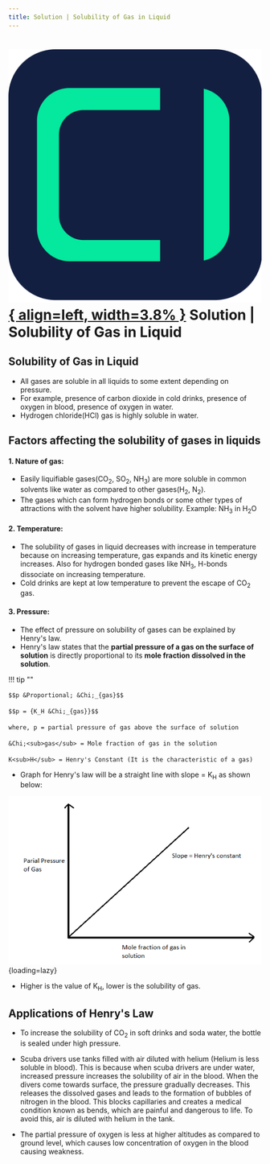 ```yaml
---
title: Solution | Solubility of Gas in Liquid
---
```


# [![ChemistryEdu Logo](../../images/favicon.svg){ align=left, width=3.8% }](../../index.md)  Solution | Solubility of Gas in Liquid

## Solubility of Gas in Liquid

* All gases are soluble in all liquids to some extent depending on pressure.
* For example, presence of carbon dioxide in cold drinks, presence of oxygen in blood, presence of oxygen in water.
* Hydrogen chloride(HCl) gas is highly soluble in water.

## Factors affecting the solubility of gases in liquids

#### 1. Nature of gas:

* Easily liquifiable gases(CO<sub>2</sub>, SO<sub>2</sub>, NH<sub>3</sub>) are more
  soluble in common solvents like water as compared to other gases(H<sub>2</sub>,
  N<sub>2</sub>).
* The gases which can form hydrogen bonds or some other types of attractions with the
  solvent have higher solubility. Example: NH<sub>3</sub> in H<sub>2</sub>O

#### 2. Temperature:

* The solubility of gases in liquid decreases with increase in temperature because on
  increasing temperature, gas expands and its kinetic energy increases. Also for
  hydrogen bonded gases like NH<sub>3</sub>, H-bonds dissociate on increasing
  temperature.
* Cold drinks are kept at low temperature to prevent the escape of CO<sub>2</sub> gas.

#### 3. Pressure:

* The effect of pressure on solubility of gases can be explained by Henry's law.
* Henry's law states that the **partial pressure of a gas on the surface of
  solution** is directly proportional to its **mole fraction dissolved in
  the solution**.

!!! tip ""

    $$p &Proportional; &Chi;_{gas}$$

    $$p = {K_H &Chi;_{gas}}$$

    where, p = partial pressure of gas above the surface of solution

    &Chi;<sub>gas</sub> = Mole fraction of gas in the solution

    K<sub>H</sub> = Henry's Constant (It is the characteristic of a gas)

* Graph for Henry's law will be a straight line with slope = K<sub>H</sub> as shown below:

![Henry's Law Graph](images/henry_law_graph.png){loading=lazy}

* Higher is the value of K<sub>H</sub>, lower is the solubility of gas.

## Applications of Henry's Law

* To increase the solubility of CO<sub>2</sub> in soft drinks and soda water, the bottle
  is sealed under high pressure.

* Scuba drivers use tanks filled with air diluted with helium (Helium is less soluble in
  blood). This is because when scuba drivers are under water,
  increased pressure increases the solubility of air in the blood. When the
  divers come towards surface, the pressure gradually decreases. This
  releases the dissolved gases and leads to the formation of bubbles
  of nitrogen in the blood. This blocks capillaries and creates a medical
  condition known as bends, which are painful and dangerous to life. To avoid this, air is
  diluted with helium in the tank.

* The partial pressure of oxygen is less at higher altitudes as compared to ground level,
  which causes low concentration of oxygen in the blood causing weakness.
